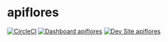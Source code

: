 # apiflores

[![CircleCI](https://circleci.com/gh/drupdotes/apiflores.svg?style=shield)](https://circleci.com/gh/drupdotes/apiflores)
[![Dashboard apiflores](https://img.shields.io/badge/dashboard-apiflores-yellow.svg)](https://dashboard.pantheon.io/sites/c5037510-861f-41c1-a5de-211060a5bfe1#dev/code)
[![Dev Site apiflores](https://img.shields.io/badge/site-apiflores-blue.svg)](http://dev-apiflores.pantheonsite.io/)